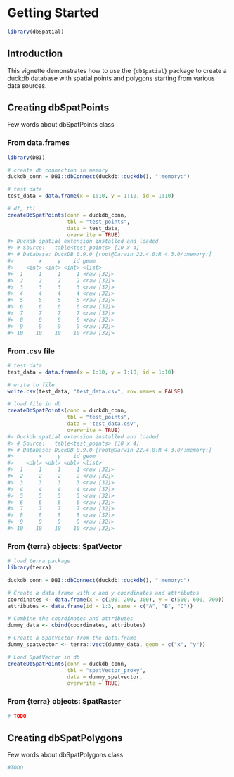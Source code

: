 # Getting Started

``` r
library(dbSpatial)
```

## Introduction

This vignette demonstrates how to use the `{dbSpatial}` package to
create a duckdb database with spatial points and polygons starting from
various data sources.

## Creating dbSpatPoints

Few words about dbSpatPoints class

### From data.frames

``` r
library(DBI)

# create db connection in memory
duckdb_conn = DBI::dbConnect(duckdb::duckdb(), ":memory:")

# test data
test_data = data.frame(x = 1:10, y = 1:10, id = 1:10)

# df, tbl
createDbSpatPoints(conn = duckdb_conn,
                   tbl = "test_points",
                   data = test_data,
                   overwrite = TRUE)
#> Duckdb spatial extension installed and loaded
#> # Source:   table<test_points> [10 x 4]
#> # Database: DuckDB 0.9.0 [root@Darwin 22.4.0:R 4.3.0/:memory:]
#>        x     y    id geom      
#>    <int> <int> <int> <list>    
#>  1     1     1     1 <raw [32]>
#>  2     2     2     2 <raw [32]>
#>  3     3     3     3 <raw [32]>
#>  4     4     4     4 <raw [32]>
#>  5     5     5     5 <raw [32]>
#>  6     6     6     6 <raw [32]>
#>  7     7     7     7 <raw [32]>
#>  8     8     8     8 <raw [32]>
#>  9     9     9     9 <raw [32]>
#> 10    10    10    10 <raw [32]>
```

### From .csv file

``` r
# test data
test_data = data.frame(x = 1:10, y = 1:10, id = 1:10)

# write to file
write.csv(test_data, "test_data.csv", row.names = FALSE)

# load file in db
createDbSpatPoints(conn = duckdb_conn,
                   tbl = "test_points",
                   data = 'test_data.csv',
                   overwrite = TRUE)
#> Duckdb spatial extension installed and loaded
#> # Source:   table<test_points> [10 x 4]
#> # Database: DuckDB 0.9.0 [root@Darwin 22.4.0:R 4.3.0/:memory:]
#>        x     y    id geom      
#>    <dbl> <dbl> <dbl> <list>    
#>  1     1     1     1 <raw [32]>
#>  2     2     2     2 <raw [32]>
#>  3     3     3     3 <raw [32]>
#>  4     4     4     4 <raw [32]>
#>  5     5     5     5 <raw [32]>
#>  6     6     6     6 <raw [32]>
#>  7     7     7     7 <raw [32]>
#>  8     8     8     8 <raw [32]>
#>  9     9     9     9 <raw [32]>
#> 10    10    10    10 <raw [32]>
```

### From {terra} objects: SpatVector

``` r
# load terra package
library(terra)

duckdb_conn = DBI::dbConnect(duckdb::duckdb(), ":memory:")

# Create a data.frame with x and y coordinates and attributes
coordinates <- data.frame(x = c(100, 200, 300), y = c(500, 600, 700))
attributes <- data.frame(id = 1:3, name = c("A", "B", "C"))

# Combine the coordinates and attributes
dummy_data <- cbind(coordinates, attributes)

# Create a SpatVector from the data.frame
dummy_spatvector <- terra::vect(dummy_data, geom = c("x", "y"))

# Load SpatVector in db
createDbSpatPoints(conn = duckdb_conn,
                   tbl = "spatVector_proxy",
                   data = dummy_spatvector,
                   overwrite = TRUE)
```

### From {terra} objects: SpatRaster

``` r
# TODO
```

## Creating dbSpatPolygons

Few words about dbSpatPolygons class

``` r
#TODO
```
